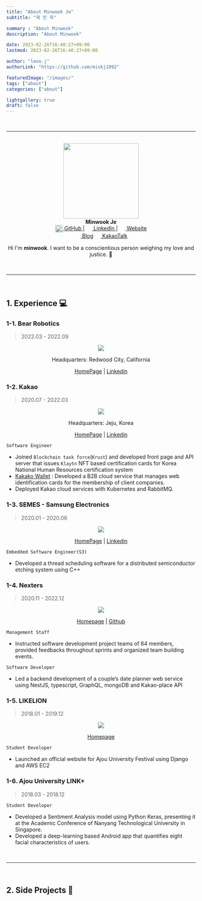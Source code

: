 ```yaml
---
title: "About Minwook Je"
subtitle: "제 민 욱"

summary : "About Minwook"
description: "About Minwook"

date: 2023-02-26T16:40:27+09:00
lastmod: 2023-02-26T16:40:27+09:00

author: "leoo.j"
authorLink: "https://github.com/minkj1992"

featuredImage: "/images/"
tags: ["about"]
categories: ["about"]

lightgallery: true
draft: false
---
```



<!--more-->

<br/>

---

<br/>

<div align="center">
    <img src="/images/profile3.png" width=200> <br/>
    <b>Minwook Je</b>
    <br/>
    <a href="https://github.com/minkj1992"><img src="/images/github.png" width=20 align="center"> GitHub |</a>
    <a href="https://www.linkedin.com/in/minwook-je-934a16178/"><img src="/images/linkedin.png" width=16 align="center"> LinkedIn |</a>
    <a href="https://minkj1992.github.io"><img src="/images/web.png" width=16 align="center"> Website</a>
    <br/>
    <a href="https://blog.naver.com/minkj1992"><img src="/images/blog.png" width=16 align="center"> Blog</a>
    <a href="https://minkj1992.github.io"><img src="/images/kakao.png" width=16 align="center"> KakaoTalk</a>
    <p>Hi I'm <strong>minwook</strong>. I want to be a conscientious person weighing my love and justice. 🐋</p>
</div>


<br/>

---

<br/>

## 1. Experience :computer:
<div id="lottie1"></div>

### 1-1. Bear Robotics
> 2022.03 - 2022.09

<center>

![](/images/bear.jpeg)

<p>Headquarters: Redwood City, California</p>

[HomePage](https://www.bearrobotics.ai/) | [Linkedin](https://www.linkedin.com/company/bear-robotics-inc/about/)

</center>



### 1-2. Kakao
> 2020.07 - 2022.03

<center>


![](/images/about_kakao.webp)
    
Headquarters: Jeju, Korea

[HomePage](https://www.kakaocorp.com) | [Linkedin](https://www.linkedin.com/company/kakaocorp/about/)

</center>


`Software Engineer`

- Joined `Blockchain task force`(`Krust`) and developed front page and API server that issues `Klaytn` NFT based certification cards for Korea National Human Resources certification system
- [Kakako Wallet](https://www.kakaocorp.com/page/service/service/KakaoTalkWallet) : Developed a B2B cloud service that manages web identification cards for the membership of client companies.
- Deployed Kakao cloud services with Kubernetes and RabbitMQ.


### 1-3. SEMES - Samsung Electronics
> 2020.01 - 2020.06

<center>


![](/images/semes.webp)


[HomePage](https://www.semes.com/) | [Linkedin](https://www.linkedin.com/company/semes/about/)

</center>

`Embedded Software Engineer(S3)`

- Developed a thread scheduling software for a distributed semiconductor etching system using C++



### 1-4. Nexters
> 2020.11 - 2022.12

<center>

![](/images/nexters.png)

[Homepage](https://teamnexters.com/) | [Github](https://github.com/Nexters)

</center>

`Management Staff`

- Instructed software development project teams of 64 members, provided feedbacks throughout sprints and organized team building events.

`Software Developer`

- Led a backend development of a couple’s date planner web service using NestJS, typescript, GraphQL, mongoDB and Kakao-place API



### 1-5. LIKELION
> 2018.01 - 2019.12

<center>

![](/images/likelion.jpeg)

[Homepage](https://www.likelion.net/)

</center>

`Student Developer`

- Launched an official website for Ajou University Festival using Django and  AWS EC2


### 1-6. Ajou University LINK+
> 2018.03 - 2018.12

`Student Developer`

- Developed a Sentiment Analysis model using Python Keras, presenting it at the Academic Conference of Nanyang Technological University in Singapore.
- Developed a deep-learning based Android app that quantifies eight facial characteristics of users.

<br/>

---

<br/>

## 2. Side Projects :train:

<center>
    <div id="lottie4" style="width:50%;height:50%"></div>
</center>

##### 2-1. Youtube music playlist
> 22.07 - 22.10

<center>

[![Readme Card](https://github-readme-stats.vercel.app/api/pin/?username=Nexters&repo=myply&card_width=100px)](https://github.com/Nexters/myply)

</center>

##### 2-2. Exchange diary
> 22.02 - 22.03

<center>

[![Readme Card](https://github-readme-stats.vercel.app/api/pin/?username=ExchangeDiary&repo=exchange-diary&card_width=100px)](https://github.com/ExchangeDiary/exchange-diary)

</center>

##### 2-3. Bookmark share
> 21.07 - 21.08

<center>

[![Readme Card](https://github-readme-stats.vercel.app/api/pin/?username=Nexters&repo=tidify-server&card_width=100px)](https://github.com/Nexters/tidify-server)

</center>

##### 2-4. Couple dating map record
> 21.04 - 21.07

<center>

[![Readme Card](https://github-readme-stats.vercel.app/api/pin/?username=oh-when&repo=dedongyeo-map-backend&card_width=100%)](https://github.com/oh-when/dedongyeo-map-backend)

</center>

<br/>
<br/>

---

<br/>
<br/>

## :surfer: Skills

<div align="center">
    <div id="lottie2" style="width:60%;height:50%"></div>
</div>



- `language`: Rust, Golang, Python, Kotlin, Typescript
- `frontend`: Svelte, React, Tailwind Css
- `backend`: Fiber, Gin, FastAPI, NestJs ,Django, Spring
- `db`: mongo, mysql, postgreSQL
- `infra`: kubernetes, docker, gcp, aws, nginx, heroku, rabbitmq
- `etc`: REST/gRPC/GraphQL, monorepo, DDD, TDD, OOP, FP



<center>

[![minwook's github stats](https://github-readme-stats.vercel.app/api?username=minkj1992)](https://github.com/minkj1992)

</center>

<br/>

---

<br/>

## :mortar_board: Education

 **Ajou University**
- `Major` : B.S. Digital Media 3.64
- `Coursework` : Data Structures, Algorithms, Operating System,
Database System, Data Science, Media Analytics and others

<center>
    <div id="lottie3" style="width:50%;height:50%"></div>
</center>





<script src="https://cdnjs.cloudflare.com/ajax/libs/bodymovin/5.7.7/lottie.min.js"></script>
<script>
const lottie1 = bodymovin.loadAnimation({
    container: document.getElementById('lottie1'),
    renderer: 'svg',
    loop: true,
    autoplay: true,
    path: 'https://raw.githubusercontent.com/minkj1992/love/main/assets/68658-creative-3d-visual-animation-website-development.json',
});
const lottie2 = bodymovin.loadAnimation({
    container: document.getElementById('lottie2'),
    renderer: 'svg',
    loop: true,
    autoplay: true,
    path: 'https://raw.githubusercontent.com/minkj1992/love/main/assets/127763-computer-window-animation.json',
});
const lottie3 = bodymovin.loadAnimation({
    container: document.getElementById('lottie3'),
    renderer: 'svg',
    loop: true,
    autoplay: true,
    path: 'https://raw.githubusercontent.com/minkj1992/love/main/assets/125009-gibli-tribute.json',
});
const lottie4 = bodymovin.loadAnimation({
    container: document.getElementById('lottie4'),
    renderer: 'svg',
    loop: true,
    autoplay: true,
    path: 'https://raw.githubusercontent.com/minkj1992/love/main/assets/69164-marketing-campaign-creative-3d-animation.json',
});

</script>





